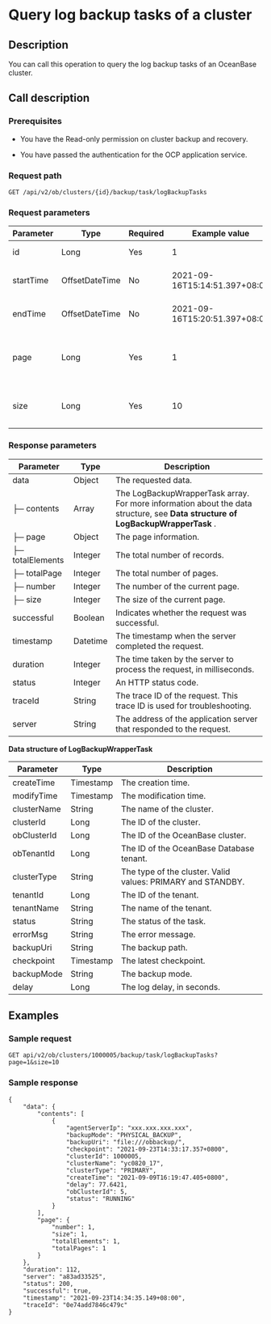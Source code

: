 Query log backup tasks of a cluster 
========================================================



Description 
--------------------------------

You can call this operation to query the log backup tasks of an OceanBase cluster.

Call description 
-------------------------------------

### Prerequisites 

* You have the Read-only permission on cluster backup and recovery.

  

* You have passed the authentication for the OCP application service.

  




### Request path 

`GET /api/v2/ob/clusters/{id}/backup/task/logBackupTasks`

### Request parameters 



| Parameter |      Type      | Required |         Example value         |                  Description                  |
|-----------|----------------|----------|-------------------------------|-----------------------------------------------|
| id        | Long           | Yes      | 1                             | The ID of the cluster.                        |
| startTime | OffsetDateTime | No       | 2021-09-16T15:14:51.397+08:00 | The start time of the period.                 |
| endTime   | OffsetDateTime | No       | 2021-09-16T15:20:51.397+08:00 | The end time of the period.                   |
| page      | Long           | Yes      | 1                             | The page number of the content to be queried. |
| size      | Long           | Yes      | 10                            | The number of records on each page.           |



### Response parameters 



|    Parameter     |   Type   |                                                           Description                                                           |
|------------------|----------|---------------------------------------------------------------------------------------------------------------------------------|
| data             | Object   | The requested data.                                                                                                             |
| ├─ contents      | Array    | The LogBackupWrapperTask array. For more information about the data structure, see **Data structure of LogBackupWrapperTask** . |
| ├─ page          | Object   | The page information.                                                                                                           |
| ├─ totalElements | Integer  | The total number of records.                                                                                                    |
| ├─ totalPage     | Integer  | The total number of pages.                                                                                                      |
| ├─ number        | Integer  | The number of the current page.                                                                                                 |
| ├─ size          | Integer  | The size of the current page.                                                                                                   |
| successful       | Boolean  | Indicates whether the request was successful.                                                                                   |
| timestamp        | Datetime | The timestamp when the server completed the request.                                                                            |
| duration         | Integer  | The time taken by the server to process the request, in milliseconds.                                                           |
| status           | Integer  | An HTTP status code.                                                                                                            |
| traceId          | String   | The trace ID of the request. This trace ID is used for troubleshooting.                                                         |
| server           | String   | The address of the application server that responded to the request.                                                            |



**Data structure of LogBackupWrapperTask** 


|  Parameter  |   Type    |                         Description                         |
|-------------|-----------|-------------------------------------------------------------|
| createTime  | Timestamp | The creation time.                                          |
| modifyTime  | Timestamp | The modification time.                                      |
| clusterName | String    | The name of the cluster.                                    |
| clusterId   | Long      | The ID of the cluster.                                      |
| obClusterId | Long      | The ID of the OceanBase cluster.                            |
| obTenantId  | Long      | The ID of the OceanBase Database tenant.                    |
| clusterType | String    | The type of the cluster. Valid values: PRIMARY and STANDBY. |
| tenantId    | Long      | The ID of the tenant.                                       |
| tenantName  | String    | The name of the tenant.                                     |
| status      | String    | The status of the task.                                     |
| errorMsg    | String    | The error message.                                          |
| backupUri   | String    | The backup path.                                            |
| checkpoint  | Timestamp | The latest checkpoint.                                      |
| backupMode  | String    | The backup mode.                                            |
| delay       | Long      | The log delay, in seconds.                                  |



Examples 
-----------------------------

### Sample request 

`GET api/v2/ob/clusters/1000005/backup/task/logBackupTasks?page=1&size=10`

### Sample response 

```shell
{
    "data": {
        "contents": [
            {
                "agentServerIp": "xxx.xxx.xxx.xxx",
                "backupMode": "PHYSICAL_BACKUP",
                "backupUri": "file:///obbackup/",
                "checkpoint": "2021-09-23T14:33:17.357+0800",
                "clusterId": 1000005,
                "clusterName": "yc0820_17",
                "clusterType": "PRIMARY",
                "createTime": "2021-09-09T16:19:47.405+0800",
                "delay": 77.6421,
                "obClusterId": 5,
                "status": "RUNNING"
            }
        ],
        "page": {
            "number": 1,
            "size": 1,
            "totalElements": 1,
            "totalPages": 1
        }
    },
    "duration": 112,
    "server": "a83ad33525",
    "status": 200,
    "successful": true,
    "timestamp": "2021-09-23T14:34:35.149+08:00",
    "traceId": "0e74add7846c479c"
}
```


